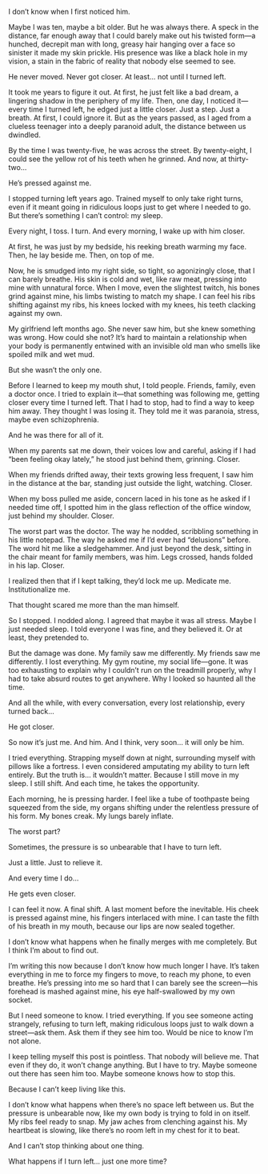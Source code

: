 I don’t know when I first noticed him. 

Maybe I was ten, maybe a bit older. But he was always there. A speck in the distance, far enough away that I could barely make out his twisted form—a hunched, decrepit man with long, greasy hair hanging over a face so sinister it made my skin prickle. His presence was like a black hole in my vision, a stain in the fabric of reality that nobody else seemed to see.

He never moved. Never got closer. At least…
not until I turned left.

It took me years to figure it out. At first, he just felt like a bad dream, a lingering shadow in the periphery of my life. Then, one day, I noticed it—every time I turned left, he edged just a little closer. Just a step. Just a breath. At first, I could ignore it. But as the years passed, as I aged from a clueless teenager into a deeply paranoid adult, the distance between us dwindled.

By the time I was twenty-five, he was across the street. By twenty-eight, I could see the yellow rot of his teeth when he grinned. And now, at thirty-two…

He’s pressed against me.

I stopped turning left years ago. Trained myself to only take right turns, even if it meant going in ridiculous loops just to get where I needed to go. But there’s something I can’t control: my sleep.

Every night, I toss. I turn. And every morning, I wake up with him closer.

At first, he was just by my bedside, his reeking breath warming my face. Then, he lay beside me. Then, on top of me.

Now, he is smudged into my right side, so tight, so agonizingly close, that I can barely breathe. His skin is cold and wet, like raw meat, pressing into mine with unnatural force. When I move, even the slightest twitch, his bones grind against mine, his limbs twisting to match my shape. I can feel his ribs shifting against my ribs, his knees locked with my knees, his teeth clacking against my own.

My girlfriend left months ago. She never saw him, but she knew something was wrong. How could she not? It’s hard to maintain a relationship when your body is permanently entwined with an invisible old man who smells like spoiled milk and wet mud.

But she wasn’t the only one.

Before I learned to keep my mouth shut, I told people. Friends, family, even a doctor once. I tried to explain it—that something was following me, getting closer every time I turned left. That I had to stop, had to find a way to keep him away. They thought I was losing it. They told me it was paranoia, stress, maybe even schizophrenia.

And he was there for all of it.

When my parents sat me down, their voices low and careful, asking if I had “been feeling okay lately,” he stood just behind them, grinning. Closer.

When my friends drifted away, their texts growing less frequent, I saw him in the distance at the bar, standing just outside the light, watching. Closer.

When my boss pulled me aside, concern laced in his tone as he asked if I needed time off, I spotted him in the glass reflection of the office window, just behind my shoulder. Closer.

The worst part was the doctor. The way he nodded, scribbling something in his little notepad. The way he asked me if I’d ever had “delusions” before. The word hit me like a sledgehammer. And just beyond the desk, sitting in the chair meant for family members, was him. Legs crossed, hands folded in his lap. Closer.

I realized then that if I kept talking, they’d lock me up. Medicate me. Institutionalize me.

That thought scared me more than the man himself.

So I stopped. I nodded along. I agreed that maybe it was all stress. Maybe I just needed sleep. I told everyone I was fine, and they believed it. Or at least, they pretended to.

But the damage was done. My family saw me differently. My friends saw me differently. I lost everything. My gym routine, my social life—gone. It was too exhausting to explain why I couldn’t run on the treadmill properly, why I had to take absurd routes to get anywhere. Why I looked so haunted all the time.

And all the while, with every conversation, every lost relationship, every turned back…

He got closer.

So now it’s just me. And him. And I think, very soon… it will only be him.

I tried everything. Strapping myself down at night, surrounding myself with pillows like a fortress. I even considered amputating my ability to turn left entirely. But the truth is… it wouldn’t matter. Because I still move in my sleep. I still shift. And each time, he takes the opportunity.

Each morning, he is pressing harder. I feel like a tube of toothpaste being squeezed from the side, my organs shifting under the relentless pressure of his form. My bones creak. My lungs barely inflate.

The worst part?

Sometimes, the pressure is so unbearable that I have to turn left.

Just a little. Just to relieve it.

And every time I do…

He gets even closer.

I can feel it now. A final shift. A last moment before the inevitable. His cheek is pressed against mine, his fingers interlaced with mine. I can taste the filth of his breath in my mouth, because our lips are now sealed together.

I don’t know what happens when he finally merges with me completely. But I think I’m about to find out.

I’m writing this now because I don’t know how much longer I have. It’s taken everything in me to force my fingers to move, to reach my phone, to even breathe. He’s pressing into me so hard that I can barely see the screen—his forehead is mashed against mine, his eye half-swallowed by my own socket. 

But I need someone to know. I tried everything. If you see someone acting strangely, refusing to turn left, making ridiculous loops just to walk down a street—ask them. Ask them if they see him too. Would be nice to know I’m not alone.

I keep telling myself this post is pointless. That nobody will believe me. That even if they do, it won’t change anything. But I have to try. Maybe someone out there has seen him too. Maybe someone knows how to stop this.

Because I can’t keep living like this.

I don’t know what happens when there’s no space left between us. But the pressure is unbearable now, like my own body is trying to fold in on itself. My ribs feel ready to snap. My jaw aches from clenching against his. My heartbeat is slowing, like there’s no room left in my chest for it to beat.

And I can’t stop thinking about one thing.

What happens if I turn left… just one more time?